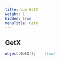 ```yaml
---
title: Lua GetX
weight: 1
hidden: true
menuTitle: GetX
---
```

## GetX
```lua
object:GetX(); -- float
```